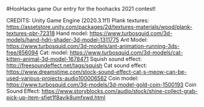 #HooHacks game
Our entry for the hoohacks 2021 contest!

CREDITS:
Unity Game Engine (2020.3.1f1)
Plank textures: https://assetstore.unity.com/packages/2d/textures-materials/wood/plank-textures-pbr-72318 
Hand model: https://www.turbosquid.com/3d-models/hand-hdri-shader-3d-model-1311775 
Ant Model: https://www.turbosquid.com/3d-models/ant-animation-running-3ds-free/856094
Cat: model: https://www.turbosquid.com/3d-models/cat-kitten-animal-3d-model-1678471
Squish sound effect: http://freesoundeffect.net/tags/squish
Cat sound effect: https://www.dreamstime.com/stock-sound-effect-cat-s-meow-can-be-used-various-projects-audio100006562
Coin model: https://www.turbosquid.com/3d-models/3d-model-gold-coin-1500193
Coin Sound Effect: https://www.storyblocks.com/audio/stock/shine-collect-grab-pick-up-item-sfiet1f8avik8umfxwd.html